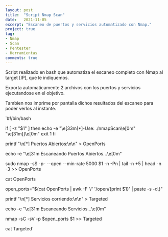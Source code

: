 ```yaml
---
layout: post
title:  "Script Nmap Scan"
date:   2021-11-05
excerpt: "Escaneo de puertos y servicios automatizado con Nmap."
project: true
tag:
- Nmap 
- Scan
- Pentester
- Herramientas
comments: true
---
```


Script realizado en bash que automatiza el escaneo completo con Nmap al target [IP], que le indiquemos.

Exporta automaticamente 2 archivos con los puertos y servicios ejecutandose en el objetivo.

Tambien nos imprime por pantalla dichos resultados del escaneo para poder verlos al instante.

`#!/bin/bash

if [ -z "$1" ]
then
        echo -e  "\e[33m[*]-Use: ./nmapScan\e[0m" "\e[31m[<IP>]\e[0m"
        exit 1
fi

printf "\n[*] Puertos Abiertos:\n\n" > OpenPorts

echo -e "\e[31m Escaneando Puertos Abiertos...\e[0m"

sudo nmap -sS -p- --open --min-rate 5000 $1 -n -Pn | tail -n +5 | head -n -3 >> OpenPorts

cat OpenPorts

open_ports="$(cat OpenPorts | awk -F '/' '/open/{print $1}' | paste -s -d,)"

printf "\n[*] Servicios corriendo:\n\n" > Targeted

echo -e "\e[31m Escaneando Servicios...\e[0m"

nmap -sC -sV -p $open_ports $1 >> Targeted

cat Targeted`
